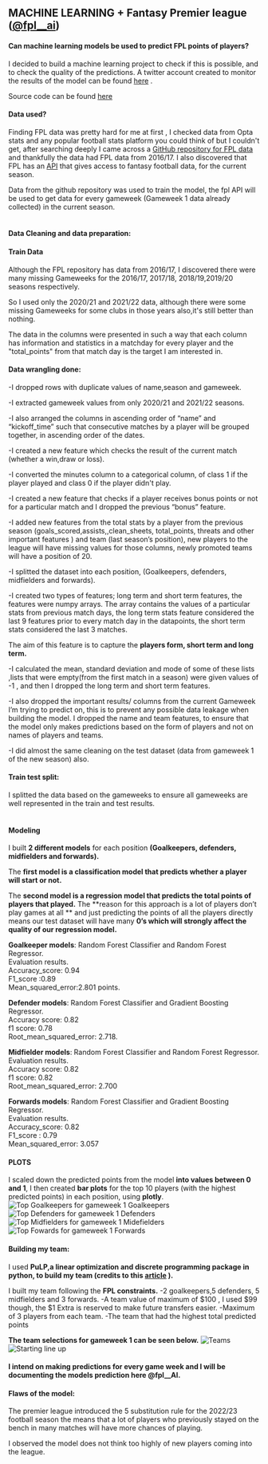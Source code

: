 
## MACHINE LEARNING + Fantasy Premier league ([@fpl__ai](https://twitter.com/fpl__AI))

#### Can machine learning models be used to  predict FPL points of players?

I decided to build a machine learning project to check if this is possible, and to check the quality of the predictions. A twitter account created to monitor the results of the model can be found [here](https://twitter.com/fpl__AI) .

Source code can be found [here](https://github.com/saheedniyi02/fpl-ai) <br>

#### Data used?
Finding FPL data was pretty hard for me at first , I checked data from Opta stats and any popular football stats platform you could think of but I couldn't get, after searching deeply I came across a [GitHub repository for FPL data](https://github.com/vaastav/Fantasy-Premier-League) and thankfully the data had FPL data from 2016/17. I also discovered that FPL has an [API](https://medium.com/@frenzelts/fantasy-premier-league-api-endpoints-a-detailed-guide-acbd5598eb19) that gives access to fantasy football data, for the current season.

Data from the github repository was used to train the model, the fpl API will be used to get data for every gameweek (Gameweek 1 data already collected) in the current season.<br><br>

#### Data Cleaning and data preparation:

#### Train Data

Although the FPL repository has data from 2016/17, I discovered there were many missing Gameweeks for the 2016/17, 2017/18, 2018/19,2019/20 seasons respectively.

So I used only the 2020/21 and 2021/22 data, although there were some missing Gameweeks for some clubs in those years also,it's still better than nothing.

The data in the columns were presented in such a way that each column has information and statistics in a matchday for every player and the "total_points" from that match day is the target I am interested in.<br>


#### Data wrangling done:
-I dropped rows with duplicate values of name,season and gameweek.

-I extracted gameweek values from only 2020/21 and 2021/22 seasons.

-I also arranged the columns in ascending order of “name” and “kickoff_time” such that consecutive matches by a player will be grouped together, in ascending order of the dates.

-I created a new feature which checks the result of the current match (whether a win,draw or loss).

-I converted the minutes column to a categorical column, of class 1 if the player played and class 0 if the player didn't play.

-I created a new feature that checks if a player receives bonus points or not for a particular match and I dropped the previous “bonus” feature.

-I added new features from the total stats by a player from the previous season (goals_scored,assists,,clean_sheets, total_points, threats and other important features ) and team (last season’s position), new players to the league will have missing values for those columns, newly promoted teams will have a position of 20.

-I splitted the dataset into each position, (Goalkeepers, defenders, midfielders and forwards).

-I created two types of features; long term and short term features, the features were numpy arrays. The array contains the values of a particular stats from previous match days, the long term stats feature considered the last 9 features prior to every match day in the datapoints, the short term stats considered the last 3 matches.

The aim of this feature is to capture the **players form, short term and long term.**

-I calculated the mean, standard deviation and mode of some of these lists ,lists that were empty(from the first match in a season) were given values of -1 , and then I dropped the long term and short term features.

-I also dropped the important results/ columns from the current Gameweek I’m trying to predict on, this is to prevent any possible data leakage when building the model. I dropped the name and team features, to ensure that the model only makes predictions based on the form of players and not on names of players and teams.

-I did almost the same cleaning on the test dataset (data from gameweek 1 of the new season) also.<br>

#### Train test split:
I splitted the data based on the gameweeks to ensure all gameweeks are well represented in the train and test results.<br><br>

#### Modeling

I built **2 different models** for each position **(Goalkeepers, defenders, midfielders and forwards).**

The **first model is a classification model that predicts whether a player will start or not.**

The **second model is a regression model that predicts the total points of players that played.**
The **reason for this approach is a lot of players don’t play games at all ** and just predicting the points of all the players directly means our test dataset will have many **0’s which will strongly affect the quality of our regression model.**<br>

**Goalkeeper models**: Random Forest Classifier and Random Forest Regressor.<br>
Evaluation results.<br>
Accuracy_score: 0.94<br>
F1_score :0.89<br>
Mean_squared_error:2.801 points.<br>

**Defender models**: Random Forest Classifier and Gradient Boosting Regressor.<br>
Accuracy score: 0.82<br>
f1 score: 0.78<br>
Root_mean_squared_error:  2.718.<br>


**Midfielder models**: Random Forest Classifier and Random Forest Regressor.<br>
Evaluation results.<br>
Accuracy score: 0.82<br>
f1 score: 0.82<br>
Root_mean_squared_error: 2.700<br>


**Forwards models**: Random Forest Classifier and Gradient Boosting Regressor.<br>
Evaluation results.<br>
Accuracy_score: 0.82<br>
F1_score :  0.79<br>
Mean_squared_error: 3.057<br>




#### PLOTS
I scaled down the predicted points from the model **into values between 0 and 1**, I then created **bar plots** for the top 10 players (with the highest predicted points) in each position, using **plotly**.
![Top Goalkeepers for gameweek 1](https://github.com/saheedniyi02/fpl-ai/blob/main/plots/goalkeepers.png)
Goalkeepers
![Top Defenders for gameweek 1](https://github.com/saheedniyi02/fpl-ai/blob/main/plots/defenders.png)
Defenders
![Top Midfielders for gameweek 1](https://github.com/saheedniyi02/fpl-ai/blob/main/plots/midfielders.png)
Midefielders
![Top Fowards for gameweek 1](https://github.com/saheedniyi02/fpl-ai/blob/main/plots/forwards.png)
Forwards

 #### Building my team: 

I used **PuLP,a linear optimization and discrete programming package in python, to build my team (credits to this [article](https://towardsdatascience.com/how-to-build-a-fantasy-premier-league-team-with-data-science-f01283281236?gi=5bfd5d33d2f7) ).**

I built my team following the **FPL constraints.**
-2 goalkeepers,5 defenders, 5 midfielders and 3 forwards.
-A team value of maximum of $100 , I used $99 though, the $1 Extra is reserved to make future transfers easier.
-Maximum of 3 players from each team.
-The team that had the highest total predicted points

**The team selections for gameweek 1 can be seen below.**
![Teams](https://github.com/saheedniyi02/fpl-ai/blob/main/plots/Screenshot_20220805-104913.png)
![Starting line up](https://github.com/saheedniyi02/fpl-ai/blob/main/plots/Screenshot_20220805-104933.png)


#### I intend on making predictions for every game week and I will be documenting the models prediction here @fpl__AI.

#### Flaws of the model:

The premier league introduced the 5 substitution rule for the 2022/23 football season the means that a lot of players who previously stayed on the bench in many matches will have more chances of playing.

I observed the model does not think too highly of new players coming into the league.
